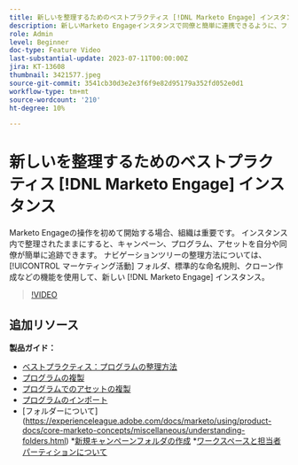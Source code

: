 ```yaml
---
title: 新しいを整理するためのベストプラクティス [!DNL Marketo Engage] インスタンス
description: 新しいMarketo Engageインスタンスで同僚と簡単に連携できるように、フォルダー、標準の命名規則、複製などの機能を使用して、マーケティングアクティビティのナビゲーションツリーを整理する方法を説明します。
role: Admin
level: Beginner
doc-type: Feature Video
last-substantial-update: 2023-07-11T00:00:00Z
jira: KT-13608
thumbnail: 3421577.jpeg
source-git-commit: 3541cb30d3e2e3f6f9e82d95179a352fd052e0d1
workflow-type: tm+mt
source-wordcount: '210'
ht-degree: 10%

---
```



# 新しいを整理するためのベストプラクティス [!DNL Marketo Engage] インスタンス

Marketo Engageの操作を初めて開始する場合、組織は重要です。 インスタンス内で整理されたままにすると、キャンペーン、プログラム、アセットを自分や同僚が簡単に追跡できます。 ナビゲーションツリーの整理方法については、 [!UICONTROL マーケティング活動] フォルダ、標準的な命名規則、クローン作成などの機能を使用して、新しい [!DNL Marketo Engage] インスタンス。 

>[!VIDEO](https://video.tv.adobe.com/v/3421577/?learn=on)

## 追加リソース

**製品ガイド：**

* [ベストプラクティス：プログラムの整理方法](https://experienceleague.adobe.com/docs/marketo/using/product-docs/core-marketo-concepts/programs/working-with-programs/best-practice-how-to-organize-your-programs.html)
* [プログラムの複製](https://experienceleague.adobe.com/docs/marketo/using/product-docs/core-marketo-concepts/programs/working-with-programs/clone-a-program.html)
* [プログラムでのアセットの複製](https://experienceleague.adobe.com/docs/marketo/using/product-docs/core-marketo-concepts/programs/working-with-programs/clone-an-asset-in-a-program.html)
* [プログラムのインポート](https://experienceleague.adobe.com/docs/marketo/using/product-docs/core-marketo-concepts/programs/working-with-programs/import-a-program.html)
* [フォルダーについて] (https://experienceleague.adobe.com/docs/marketo/using/product-docs/core-marketo-concepts/miscellaneous/understanding-folders.html) *[新規キャンペーンフォルダの作成](https://experienceleague.adobe.com/docs/marketo/using/product-docs/core-marketo-concepts/miscellaneous/create-new-campaign-folder.html)
*[ワークスペースと担当者パーティションについて](https://experienceleague.adobe.com/docs/marketo/using/product-docs/administration/workspaces-and-person-partitions/understanding-workspaces-and-person-partitions.html)
